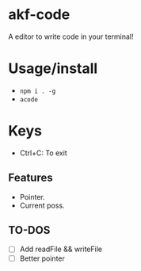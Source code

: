 # akf-code
A editor to write code in your terminal!

# Usage/install
- `npm i . -g`
- `acode`

# Keys
- Ctrl+C: To exit

## Features
- Pointer.
- Current poss.

## TO-DOS
- [ ] Add readFile && writeFile
- [ ] Better pointer